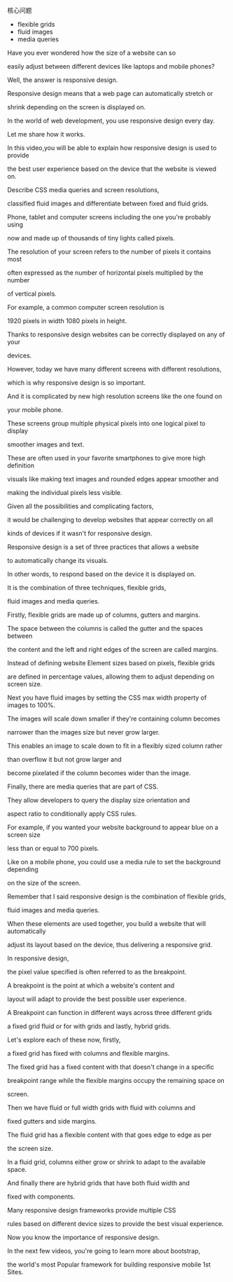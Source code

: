 核心问题
- flexible grids
- fluid images
- media queries



Have you ever wondered how the size of a website can so 

easily adjust between different devices like laptops and mobile phones? 

Well, the answer is responsive design. 

Responsive design means that a web page can automatically stretch or 

shrink depending on the screen is displayed on. 

In the world of web development, you use responsive design every day. 

Let me share how it works. 

In this video,you will be able to explain how responsive design is used to provide 

the best user experience based on the device that the website is viewed on. 

Describe CSS media queries and screen resolutions, 

classified fluid images and differentiate between fixed and fluid grids. 

Phone, tablet and computer screens including the one you're probably using 

now and made up of thousands of tiny lights called pixels. 

The resolution of your screen refers to the number of pixels it contains most 

often expressed as the number of horizontal pixels multiplied by the number 

of vertical pixels. 

For example, a common computer screen resolution is 

1920 pixels in width 1080 pixels in height. 

Thanks to responsive design websites can be correctly displayed on any of your 

devices. 

However, today we have many different screens with different resolutions, 

which is why responsive design is so important. 

And it is complicated by new high resolution screens like the one found on 

your mobile phone. 

These screens group multiple physical pixels into one logical pixel to display 

smoother images and text. 

These are often used in your favorite smartphones to give more high definition 

visuals like making text images and rounded edges appear smoother and 

making the individual pixels less visible. 

Given all the possibilities and complicating factors, 

it would be challenging to develop websites that appear correctly on all 

kinds of devices if it wasn't for responsive design. 

Responsive design is a set of three practices that allows a website 

to automatically change its visuals. 

In other words, to respond based on the device it is displayed on. 

It is the combination of three techniques, flexible grids, 

fluid images and media queries. 

Firstly, flexible grids are made up of columns, gutters and margins. 

The space between the columns is called the gutter and the spaces between 

the content and the left and right edges of the screen are called margins. 

Instead of defining website Element sizes based on pixels, flexible grids 

are defined in percentage values, allowing them to adjust depending on screen size. 

Next you have fluid images by setting the CSS max width property of images to 100%. 

The images will scale down smaller if they're containing column becomes 

narrower than the images size but never grow larger. 

This enables an image to scale down to fit in a flexibly sized column rather 

than overflow it but not grow larger and 

become pixelated if the column becomes wider than the image. 

Finally, there are media queries that are part of CSS. 

They allow developers to query the display size orientation and 

aspect ratio to conditionally apply CSS rules. 

For example, if you wanted your website background to appear blue on a screen size 

less than or equal to 700 pixels. 

Like on a mobile phone, you could use a media rule to set the background depending 

on the size of the screen. 

Remember that I said responsive design is the combination of flexible grids, 

fluid images and media queries. 

When these elements are used together, you build a website that will automatically 

adjust its layout based on the device, thus delivering a responsive grid. 

In responsive design, 

the pixel value specified is often referred to as the breakpoint. 

A breakpoint is the point at which a website's content and 

layout will adapt to provide the best possible user experience. 

A Breakpoint can function in different ways across three different grids 

a fixed grid fluid or for with grids and lastly, hybrid grids. 

Let's explore each of these now, firstly, 

a fixed grid has fixed with columns and flexible margins. 

The fixed grid has a fixed content with that doesn't change in a specific 

breakpoint range while the flexible margins occupy the remaining space on 

screen. 

Then we have fluid or full width grids with fluid with columns and 

fixed gutters and side margins. 

The fluid grid has a flexible content with that goes edge to edge as per 

the screen size. 

In a fluid grid, columns either grow or shrink to adapt to the available space. 

And finally there are hybrid grids that have both fluid width and 

fixed with components. 

Many responsive design frameworks provide multiple CSS 

rules based on different device sizes to provide the best visual experience. 

Now you know the importance of responsive design. 

In the next few videos, you're going to learn more about bootstrap, 

the world's most Popular framework for building responsive mobile 1st Sites.